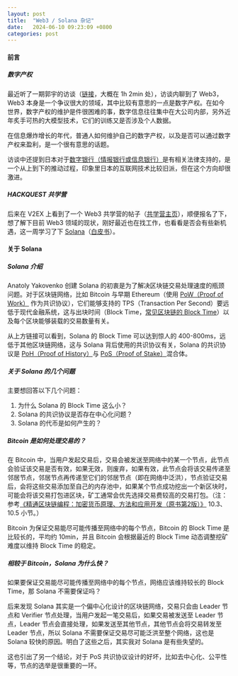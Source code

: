 ```yaml
---
layout: post
title:  "Web3 / Solana 杂记"
date:   2024-06-10 09:23:09 +0800
categories: post
---
```


#### **前言**

##### **数字产权**

最近听了一期郭宇的访谈（[链接](https://www.bilibili.com/video/BV1t14y1v78a/?spm_id_from=333.999.0.0&vd_source=30199bd82fc917072f79b98bb0ab9c36)，大概在 1h 2min 处），访谈内聊到了 Web3，Web3 本身是一个争议很大的领域，其中比较有意思的一点是数字产权。在如今世界，数字产权的维护是件很困难的事，数字信息往往集中在大公司内部，另外近年炙手可热的大模型技术，它们的训练又是否涉及个人数据。

在信息爆炸增长的年代，普通人如何维护自己的数字产权，以及是否可以通过数字产权来盈利，是一个很有意思的话题。

访谈中还提到日本对于[数字银行（情报银行或信息银行）](https://ja.wikipedia.org/wiki/%E6%83%85%E5%A0%B1%E9%8A%80%E8%A1%8C)是有相关法律支持的，是一个从上到下的推动过程，印象里日本的互联网技术比较旧派，但在这个方向却很激进。

##### **HACKQUEST 共学营**

后来在 V2EX 上看到了一个 Web3 共学营的帖子（[共学营主页](https://www.notion.so/moonshotcommons/15-9a936740a3e047efa9f47f423fe1d7fe)），顺便报名了下，想了解下目前 Web3 领域的现状，刚好最近也在找工作，也看看是否会有些新机遇，这一周学习了下 [Solana](https://solana.com/zh)（[白皮书](https://solana.com/solana-whitepaper.pdf)）。

#### **关于 Solana**

##### **Solana 介绍**

Anatoly Yakovenko 创建 Solana 的初衷是为了解决区块链交易处理速度的瓶颈问题。对于区块链网络，比如 Bitcoin 与早期 Ethereum（使用 [PoW（Proof of Work）](https://en.wikipedia.org/wiki/Proof_of_work) 作为共识协议），它们能够支持的 TPS（Transaction Per Second）要远低于现代金融系统，这与出块时间（Block Time，[常见区块链的 Block Time](https://www.nervos.org/knowledge-base/block_time_in_blockchain_(explainCKBot))）以及每个区块能够装载的交易数量有关。

从上方链接可以看到，Solana 的 Block Time 可以达到惊人的 400-800ms，远低于其他区块链网络，这与 Solana 背后使用的共识协议有关，Solana 的共识协议是 [PoH（Proof of History）](https://en.cryptonomist.ch/2019/08/18/proof-of-history-consensus-algorithm/#:~:text=Among%20the%20dozens%20of%20consensus,timestamps%20in%20a%20distributed%20network)与 [PoS（Proof of Stake）](https://en.wikipedia.org/wiki/Proof_of_stake)混合体。

##### **关于 Solana 的几个问题**

主要想回答以下几个问题：

1. 为什么 Solana 的 Block Time 这么小？
2. Solana 的共识协议是否存在中心化问题？
3. Solana 的代币是如何产生的？

##### **Bitcoin 是如何处理交易的？**

在 Bitcoin 中，当用户发起交易后，交易会被发送至网络中的某一个节点，此节点会验证该交易是否有效，如果无效，则废弃，如果有效，此节点会将该交易传递至邻居节点，邻居节点再传递至它们的邻居节点（即在网络中泛洪），节点验证交易后，会将这些交易添加至自己的内存池中，如果某个节点成功挖出一个新区块时，可能会将该交易打包进区块，矿工通常会优先选择交易费较高的交易打包。（注：参考[《精通区块链编程：加密货币原理、方法和应用开发（原书第2版）》](https://www.oreilly.com/library/view/2/9787111626053/) 10.3、10.5 小节。）

Bitcoin 为保证交易能尽可能传播至网络中的每个节点，Bitcoin 的 Block Time 是比较长的，平均约 10min，并且 Bitcoin 会根据最近的 Block Time 动态调整挖矿难度以维持 Block Time 的稳定。

##### **相较于 Bitcoin，Solana 为什么快？**

如果要保证交易能尽可能传播至网络中的每个节点，网络应该维持较长的 Block Time，那 Solana 不需要保证吗？

后来发现 Solana 其实是一个偏中心化设计的区块链网络，交易只会由 Leader 节点和 Verifier 节点处理，当用户发起一笔交易后，如果交易被发送至 Leader 节点，Leader 节点会直接处理，如果发送至其他节点，其他节点会将交易转发至 Leader 节点，所以 Solana 不需要保证交易尽可能泛洪至整个网络，这也是 Solana 较快的原因。明白了这些之后，其实我对 Solana 是有些失望的。

这也引出了另一个结论，对于 PoS 共识协议设计的好坏，比如去中心化、公平性等，节点的选举是很重要的一环。
